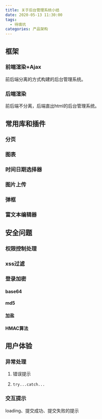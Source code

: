 ```yaml
---
title: 关于后台管理系统小结
date: 2020-05-13 11:30:00
tags:
  - 待填坑
categories: 产品架构
---
```


## 框架

### 前端渲染+Ajax

前后端分离的方式构建的后台管理系统。

### 后端渲染

前后端不分离，后端直出html的后台管理系统。

## 常用库和插件

### 分页

### 图表

### 时间日期选择器

### 图片上传

### 弹框

### 富文本编辑器

## 安全问题

### 权限控制处理

### xss过滤

### 登录加密

#### base64

#### md5

#### 加盐

#### HMAC算法

## 用户体验

### 异常处理

1. 错误提示

2. `try...catch...`

### 交互提示

loading、提交成功、提交失败的提示